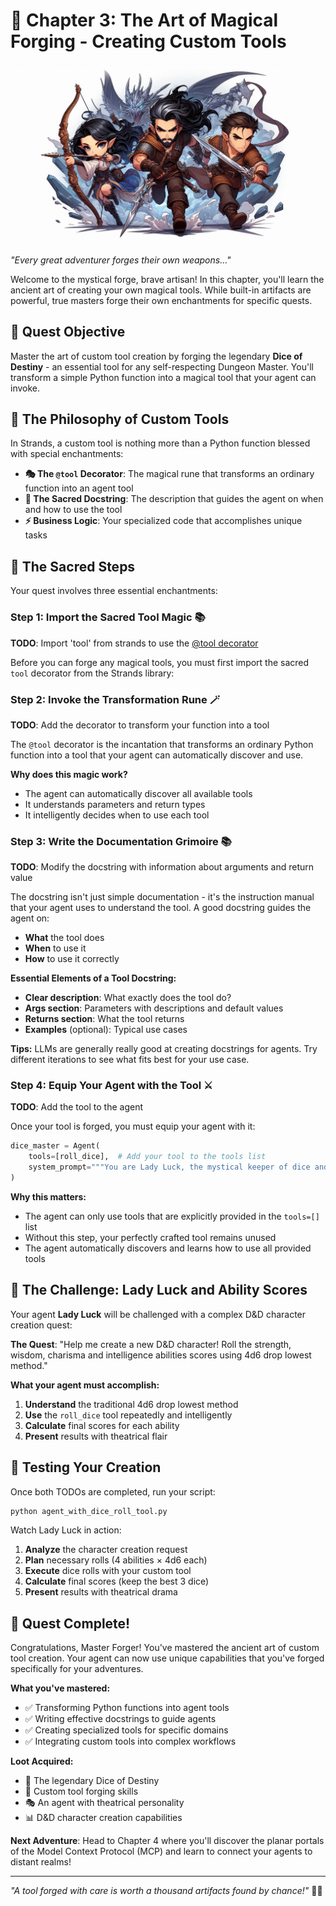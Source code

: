 # 🔨 Chapter 3: The Art of Magical Forging - Creating Custom Tools

![Header Image](../images/header4.jpeg)

_"Every great adventurer forges their own weapons..."_

Welcome to the mystical forge, brave artisan! In this chapter, you'll learn the ancient art of creating your own magical tools. While built-in artifacts are powerful, true masters forge their own enchantments for specific quests.

## 🎯 Quest Objective

Master the art of custom tool creation by forging the legendary **Dice of Destiny** - an essential tool for any self-respecting Dungeon Master. You'll transform a simple Python function into a magical tool that your agent can invoke.

## 🔮 The Philosophy of Custom Tools

In Strands, a custom tool is nothing more than a Python function blessed with special enchantments:

- **🎭 The `@tool` Decorator**: The magical rune that transforms an ordinary function into an agent tool
- **📜 The Sacred Docstring**: The description that guides the agent on when and how to use the tool
- **⚡ Business Logic**: Your specialized code that accomplishes unique tasks

## 📜 The Sacred Steps

Your quest involves three essential enchantments:

### Step 1: Import the Sacred Tool Magic 📚
**TODO**: Import 'tool' from strands to use the [@tool decorator](https://strandsagents.com/latest/documentation/docs/user-guide/concepts/tools/tools_overview/)

Before you can forge any magical tools, you must first import the sacred `tool` decorator from the Strands library:

### Step 2: Invoke the Transformation Rune 🪄
**TODO**: Add the decorator to transform your function into a tool

The `@tool` decorator is the incantation that transforms an ordinary Python function into a tool that your agent can automatically discover and use.

**Why does this magic work?**
- The agent can automatically discover all available tools
- It understands parameters and return types
- It intelligently decides when to use each tool

### Step 3: Write the Documentation Grimoire 📚
**TODO**: Modify the docstring with information about arguments and return value

The docstring isn't just simple documentation - it's the instruction manual that your agent uses to understand the tool. A good docstring guides the agent on:

- **What** the tool does
- **When** to use it
- **How** to use it correctly


**Essential Elements of a Tool Docstring:**
- **Clear description**: What exactly does the tool do?
- **Args section**: Parameters with descriptions and default values
- **Returns section**: What the tool returns
- **Examples** (optional): Typical use cases

**Tips:** LLMs are generally really good at creating docstrings for agents. Try different iterations to see what fits best for your use case.

### Step 4: Equip Your Agent with the Tool ⚔️
**TODO**: Add the tool to the agent

Once your tool is forged, you must equip your agent with it:

```python
dice_master = Agent(
    tools=[roll_dice],  # Add your tool to the tools list
    system_prompt="""You are Lady Luck, the mystical keeper of dice and fortune..."""
)
```

**Why this matters:**
- The agent can only use tools that are explicitly provided in the `tools=[]` list
- Without this step, your perfectly crafted tool remains unused
- The agent automatically discovers and learns how to use all provided tools

## 🎲 The Challenge: Lady Luck and Ability Scores

Your agent **Lady Luck** will be challenged with a complex D&D character creation quest:

**The Quest**: "Help me create a new D&D character! Roll the strength, wisdom, charisma and intelligence abilities scores using 4d6 drop lowest method."

**What your agent must accomplish:**
1. **Understand** the traditional 4d6 drop lowest method
2. **Use** the `roll_dice` tool repeatedly and intelligently
3. **Calculate** final scores for each ability
4. **Present** results with theatrical flair


## 🔧 Testing Your Creation

Once both TODOs are completed, run your script:

```bash
python agent_with_dice_roll_tool.py
```

Watch Lady Luck in action:
1. **Analyze** the character creation request
2. **Plan** necessary rolls (4 abilities × 4d6 each)
3. **Execute** dice rolls with your custom tool
4. **Calculate** final scores (keep the best 3 dice)
5. **Present** results with theatrical drama

## 🎉 Quest Complete!

Congratulations, Master Forger! You've mastered the ancient art of custom tool creation. Your agent can now use unique capabilities that you've forged specifically for your adventures.

**What you've mastered:**
- ✅ Transforming Python functions into agent tools
- ✅ Writing effective docstrings to guide agents
- ✅ Creating specialized tools for specific domains
- ✅ Integrating custom tools into complex workflows

**Loot Acquired:**
- 🎲 The legendary Dice of Destiny
- 🔨 Custom tool forging skills
- 🎭 An agent with theatrical personality
- 📊 D&D character creation capabilities

**Next Adventure**: Head to Chapter 4 where you'll discover the planar portals of the Model Context Protocol (MCP) and learn to connect your agents to distant realms!

---

_"A tool forged with care is worth a thousand artifacts found by chance!"_ 🔨✨